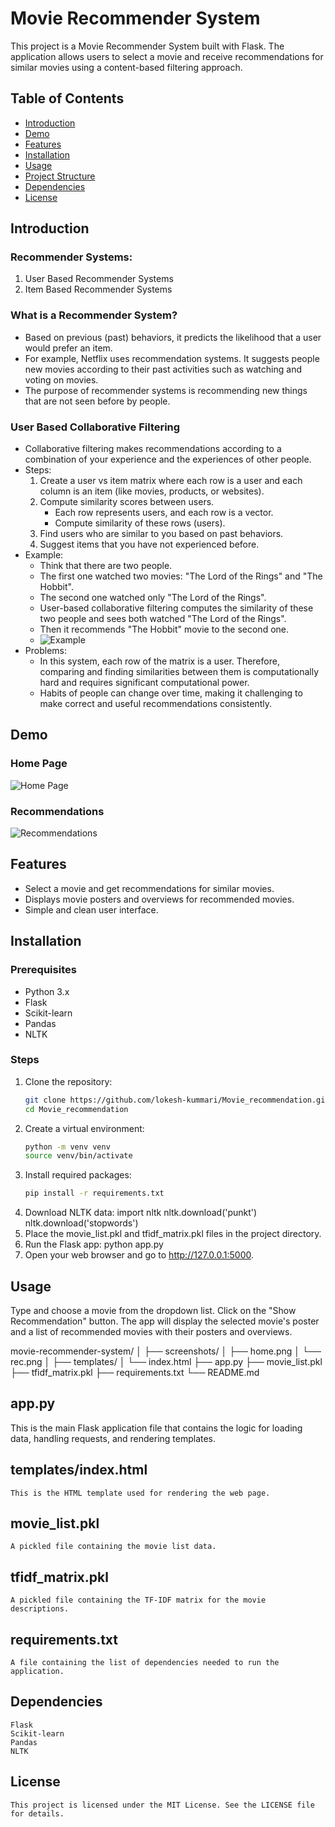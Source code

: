 # Movie Recommender System

This project is a Movie Recommender System built with Flask. The application allows users to select a movie and receive recommendations for similar movies using a content-based filtering approach.

## Table of Contents

- [Introduction](#introduction)
- [Demo](#demo)
- [Features](#features)
- [Installation](#installation)
- [Usage](#usage)
- [Project Structure](#project-structure)
- [Dependencies](#dependencies)
- [License](#license)

## Introduction

### Recommender Systems:
1. User Based Recommender Systems
2. Item Based Recommender Systems

### What is a Recommender System?
- Based on previous (past) behaviors, it predicts the likelihood that a user would prefer an item.
- For example, Netflix uses recommendation systems. It suggests people new movies according to their past activities such as watching and voting on movies.
- The purpose of recommender systems is recommending new things that are not seen before by people.

### User Based Collaborative Filtering
- Collaborative filtering makes recommendations according to a combination of your experience and the experiences of other people.
- Steps:
  1. Create a user vs item matrix where each row is a user and each column is an item (like movies, products, or websites).
  2. Compute similarity scores between users.
     - Each row represents users, and each row is a vector.
     - Compute similarity of these rows (users).
  3. Find users who are similar to you based on past behaviors.
  4. Suggest items that you have not experienced before.
- Example:
  - Think that there are two people.
  - The first one watched two movies: "The Lord of the Rings" and "The Hobbit".
  - The second one watched only "The Lord of the Rings".
  - User-based collaborative filtering computes the similarity of these two people and sees both watched "The Lord of the Rings".
  - Then it recommends "The Hobbit" movie to the second one.
  - ![Example](https://preview.ibb.co/feq3EJ/resim_a.jpg)
- Problems:
  - In this system, each row of the matrix is a user. Therefore, comparing and finding similarities between them is computationally hard and requires significant computational power.
  - Habits of people can change over time, making it challenging to make correct and useful recommendations consistently.

## Demo

### Home Page
![Home Page](movie_recommender\screenshots\home.png)

### Recommendations
![Recommendations](movie_recommender\screenshots\rec.png)

## Features

- Select a movie and get recommendations for similar movies.
- Displays movie posters and overviews for recommended movies.
- Simple and clean user interface.

## Installation

### Prerequisites

- Python 3.x
- Flask
- Scikit-learn
- Pandas
- NLTK

### Steps

1. Clone the repository:
   ```bash
   git clone https://github.com/lokesh-kummari/Movie_recommendation.git
   cd Movie_recommendation
2. Create a virtual environment:
   ```bash
   python -m venv venv
   source venv/bin/activate
3. Install required packages:
    ```bash
    pip install -r requirements.txt
    ```
4. Download NLTK data:
    import nltk
    nltk.download('punkt')
    nltk.download('stopwords')
5. Place the movie_list.pkl and tfidf_matrix.pkl files in the project directory.
6. Run the Flask app:
    python app.py
7. Open your web browser and go to http://127.0.0.1:5000.

## Usage
Type and choose a movie from the dropdown list.
Click on the "Show Recommendation" button.
The app will display the selected movie's poster and a list of recommended movies with their posters and overviews.

movie-recommender-system/
│
├── screenshots/
│   ├── home.png
│   └── rec.png
│
├── templates/
│   └── index.html
├── app.py
├── movie_list.pkl
├── tfidf_matrix.pkl
├── requirements.txt
└── README.md
## app.py
   This is the main Flask application file that contains the logic for loading data, handling requests, and rendering templates.

## templates/index.html
    This is the HTML template used for rendering the web page.

## movie_list.pkl
    A pickled file containing the movie list data.

## tfidf_matrix.pkl
    A pickled file containing the TF-IDF matrix for the movie descriptions.

## requirements.txt
    A file containing the list of dependencies needed to run the application.

## Dependencies
    Flask
    Scikit-learn
    Pandas
    NLTK
## License
    This project is licensed under the MIT License. See the LICENSE file for details. 

